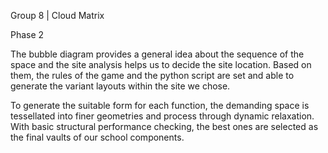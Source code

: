 Group 8 | Cloud Matrix

Phase 2

The bubble diagram provides a general idea about the sequence of the space and the site analysis helps us to decide the site location. Based on them, the rules of the game and the python script are set and able to generate the variant layouts within the site we chose. 

To generate the suitable form for each function, the demanding space is tessellated into finer geometries and process through dynamic relaxation. With basic structural performance checking, the best ones are selected as the final vaults of our school components. 
